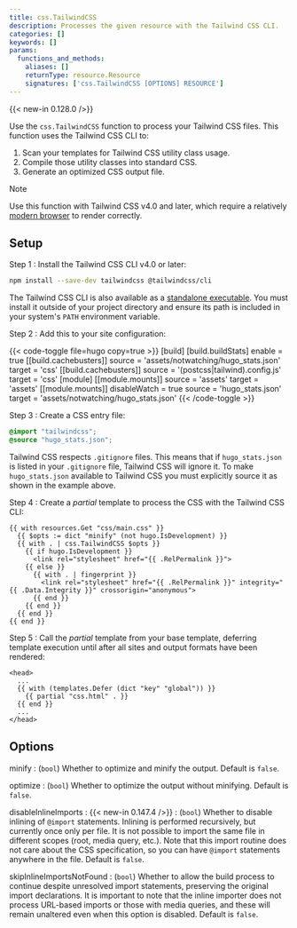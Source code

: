 ```yaml
---
title: css.TailwindCSS
description: Processes the given resource with the Tailwind CSS CLI.
categories: []
keywords: []
params:
  functions_and_methods:
    aliases: []
    returnType: resource.Resource
    signatures: ['css.TailwindCSS [OPTIONS] RESOURCE']
---
```


{{< new-in 0.128.0 />}}

Use the `css.TailwindCSS` function to process your Tailwind CSS files. This function uses the Tailwind CSS CLI to:

1. Scan your templates for Tailwind CSS utility class usage.
1. Compile those utility classes into standard CSS.
1. Generate an optimized CSS output file.

> [!note]
> Use this function with Tailwind CSS v4.0 and later, which require a relatively [modern browser] to render correctly.

[modern browser]: https://tailwindcss.com/docs/compatibility#browser-support

## Setup

Step 1
: Install the Tailwind CSS CLI v4.0 or later:

  ```sh {copy=true}
  npm install --save-dev tailwindcss @tailwindcss/cli
  ```

  The Tailwind CSS CLI is also available as a [standalone executable]. You must install it outside of your project directory and ensure its path is included in your system's `PATH` environment variable.

  [standalone executable]: https://github.com/tailwindlabs/tailwindcss/releases/latest

Step 2
: Add this to your site configuration:

  {{< code-toggle file=hugo copy=true >}}
  [build]
    [build.buildStats]
      enable = true
    [[build.cachebusters]]
      source = 'assets/notwatching/hugo_stats\.json'
      target = 'css'
    [[build.cachebusters]]
      source = '(postcss|tailwind)\.config\.js'
      target = 'css'
  [module]
    [[module.mounts]]
      source = 'assets'
      target = 'assets'
    [[module.mounts]]
      disableWatch = true
      source = 'hugo_stats.json'
      target = 'assets/notwatching/hugo_stats.json'
  {{< /code-toggle >}}

Step 3
: Create a CSS entry file:

  ```css {file="assets/css/main.css" copy=true}
  @import "tailwindcss";
  @source "hugo_stats.json";
  ```

  Tailwind CSS respects `.gitignore` files. This means that if `hugo_stats.json` is listed in your `.gitignore` file, Tailwind CSS will ignore it. To make `hugo_stats.json` available to Tailwind CSS you must explicitly source it as shown in the example above.

Step 4
: Create a _partial_ template to process the CSS with the Tailwind CSS CLI:

  ```go-html-template {file="layouts/_partials/css.html" copy=true}
  {{ with resources.Get "css/main.css" }}
    {{ $opts := dict "minify" (not hugo.IsDevelopment) }}
    {{ with . | css.TailwindCSS $opts }}
      {{ if hugo.IsDevelopment }}
        <link rel="stylesheet" href="{{ .RelPermalink }}">
      {{ else }}
        {{ with . | fingerprint }}
          <link rel="stylesheet" href="{{ .RelPermalink }}" integrity="{{ .Data.Integrity }}" crossorigin="anonymous">
        {{ end }}
      {{ end }}
    {{ end }}
  {{ end }}
  ```

Step 5
: Call the _partial_ template from your base template, deferring template execution until after all sites and output formats have been rendered:

  ```go-html-template {file="layouts/baseof.html" copy=true}
  <head>
    ...
    {{ with (templates.Defer (dict "key" "global")) }}
      {{ partial "css.html" . }}
    {{ end }}
    ...
  </head>
  ```

## Options

minify
: (`bool`) Whether to optimize and minify the output. Default is `false`.

optimize
: (`bool`) Whether to optimize the output without minifying. Default is `false`.

disableInlineImports
: {{< new-in 0.147.4 />}}
: (`bool`) Whether to disable inlining of `@import` statements. Inlining is performed recursively, but currently once only per file. It is not possible to import the same file in different scopes (root, media query, etc.). Note that this import routine does not care about the CSS specification, so you can have `@import` statements anywhere in the file. Default is `false`.

skipInlineImportsNotFound
: (`bool`) Whether to allow the build process to continue despite unresolved import statements, preserving the original import declarations. It is important to note that the inline importer does not process URL-based imports or those with media queries, and these will remain unaltered even when this option is disabled. Default is `false`.
